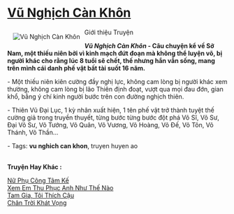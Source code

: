 <a href="https://utruyen.com/vu-nghich-can-khon/19313/" title="Vũ Nghịch Càn Khôn"><h1>Vũ Nghịch Càn Khôn</h1></a><div style="display:table"><img align="right" style="float: left; padding: 10px;" src="https://utruyen.com/images/story/200x260/vu-nghich-can-khon.jpg" alt="Vũ Nghịch Càn Khôn">Giới thiệu Truyện<p></p><strong><em>Vũ Nghịch Càn Khôn</em> - Câu chuyện kể về Sở Nam, một thiếu niên bởi vì kinh mạch đứt đoạn mà không thể luyện võ, bị người khác cho rằng lúc 8 tuổi sẽ chết, thế nhưng hắn vẫn sống, mang trên mình cái danh phế vật bất tài suốt 16 năm.</strong><p></p> - Một thiếu niên kiên cường đầy nghị lực, không cam lòng bị người khác xem thường, không cam lòng bị lão Thiên định đoạt, vượt qua mọi đau đớn, gian khổ, bằng ý chí kinh người bước trên con đường nghịch thiên.<p></p> - Thiên Vũ Đại Lục, 1 kỳ nhân xuất hiện, 1 tên phế vật trở thành tuyệt thế cường giả trong truyền thuyết, từng bước từng bước đột phá Võ Sĩ, Võ Sư, Đại Võ Sư, Võ Tướng, Võ Quân, Võ Vương, Võ Hoàng, Võ Đế, Võ Tôn, Võ Thánh, Võ Thần...<p></p> - Tags: <strong>vu nghich can khon</strong>, truyen huyen ao</div><p><br><b>Truyện Hay Khác :</b></p><a href="https://utruyen.com/nu-phu-cong-tam-ke/12925/" alt="Nữ Phụ Công Tâm Kế">Nữ Phụ Công Tâm Kế</a><br/><a href="https://github.com/quanluxury/truyenhot/tree/master/truyenhay/19188/" alt="Xem Em Thu Phục Anh Như Thế Nào">Xem Em Thu Phục Anh Như Thế Nào</a><br/><a href="https://github.com/quanluxury/ngontinhhot/tree/master/truyenhay/19156/" alt="Tam Gia, Tôi Thích Cậu">Tam Gia, Tôi Thích Cậu</a><br/><a href="https://truyenngontinhay.wordpress.com/2019/10/03/chan-troi-khat-vong/" alt="Chân Trời Khát Vọng">Chân Trời Khát Vọng</a><br/>